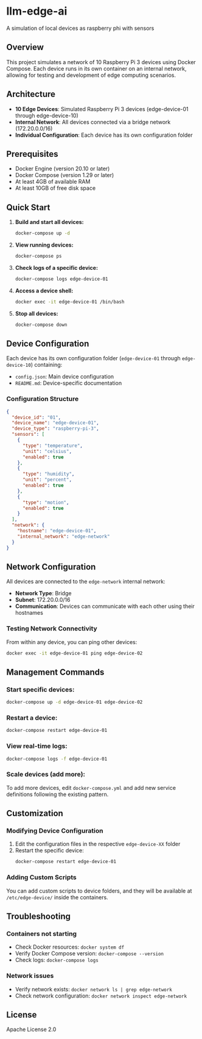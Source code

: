 # llm-edge-ai
A simulation of local devices as raspberry phi with sensors

## Overview

This project simulates a network of 10 Raspberry Pi 3 devices using Docker Compose. Each device runs in its own container on an internal network, allowing for testing and development of edge computing scenarios.

## Architecture

- **10 Edge Devices**: Simulated Raspberry Pi 3 devices (edge-device-01 through edge-device-10)
- **Internal Network**: All devices connected via a bridge network (172.20.0.0/16)
- **Individual Configuration**: Each device has its own configuration folder

## Prerequisites

- Docker Engine (version 20.10 or later)
- Docker Compose (version 1.29 or later)
- At least 4GB of available RAM
- At least 10GB of free disk space

## Quick Start

1. **Build and start all devices:**
   ```bash
   docker-compose up -d
   ```

2. **View running devices:**
   ```bash
   docker-compose ps
   ```

3. **Check logs of a specific device:**
   ```bash
   docker-compose logs edge-device-01
   ```

4. **Access a device shell:**
   ```bash
   docker exec -it edge-device-01 /bin/bash
   ```

5. **Stop all devices:**
   ```bash
   docker-compose down
   ```

## Device Configuration

Each device has its own configuration folder (`edge-device-01` through `edge-device-10`) containing:

- `config.json`: Main device configuration
- `README.md`: Device-specific documentation

### Configuration Structure

```json
{
  "device_id": "01",
  "device_name": "edge-device-01",
  "device_type": "raspberry-pi-3",
  "sensors": [
    {
      "type": "temperature",
      "unit": "celsius",
      "enabled": true
    },
    {
      "type": "humidity",
      "unit": "percent",
      "enabled": true
    },
    {
      "type": "motion",
      "enabled": true
    }
  ],
  "network": {
    "hostname": "edge-device-01",
    "internal_network": "edge-network"
  }
}
```

## Network Configuration

All devices are connected to the `edge-network` internal network:

- **Network Type**: Bridge
- **Subnet**: 172.20.0.0/16
- **Communication**: Devices can communicate with each other using their hostnames

### Testing Network Connectivity

From within any device, you can ping other devices:

```bash
docker exec -it edge-device-01 ping edge-device-02
```

## Management Commands

### Start specific devices:
```bash
docker-compose up -d edge-device-01 edge-device-02
```

### Restart a device:
```bash
docker-compose restart edge-device-01
```

### View real-time logs:
```bash
docker-compose logs -f edge-device-01
```

### Scale devices (add more):
To add more devices, edit `docker-compose.yml` and add new service definitions following the existing pattern.

## Customization

### Modifying Device Configuration

1. Edit the configuration files in the respective `edge-device-XX` folder
2. Restart the specific device:
   ```bash
   docker-compose restart edge-device-01
   ```

### Adding Custom Scripts

You can add custom scripts to device folders, and they will be available at `/etc/edge-device/` inside the containers.

## Troubleshooting

### Containers not starting
- Check Docker resources: `docker system df`
- Verify Docker Compose version: `docker-compose --version`
- Check logs: `docker-compose logs`

### Network issues
- Verify network exists: `docker network ls | grep edge-network`
- Check network configuration: `docker network inspect edge-network`

## License

Apache License 2.0
